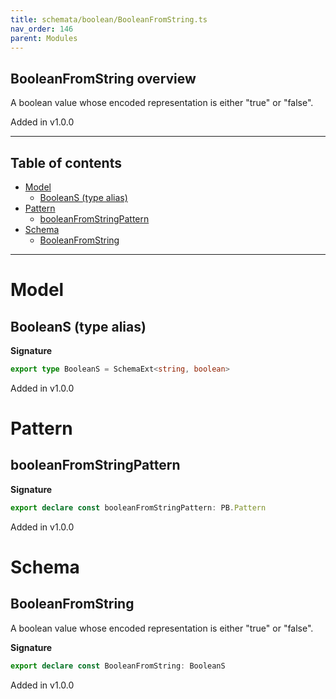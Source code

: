 ```yaml
---
title: schemata/boolean/BooleanFromString.ts
nav_order: 146
parent: Modules
---
```


## BooleanFromString overview

A boolean value whose encoded representation is either "true" or "false".

Added in v1.0.0

---

<h2 class="text-delta">Table of contents</h2>

- [Model](#model)
  - [BooleanS (type alias)](#booleans-type-alias)
- [Pattern](#pattern)
  - [booleanFromStringPattern](#booleanfromstringpattern)
- [Schema](#schema)
  - [BooleanFromString](#booleanfromstring)

---

# Model

## BooleanS (type alias)

**Signature**

```ts
export type BooleanS = SchemaExt<string, boolean>
```

Added in v1.0.0

# Pattern

## booleanFromStringPattern

**Signature**

```ts
export declare const booleanFromStringPattern: PB.Pattern
```

Added in v1.0.0

# Schema

## BooleanFromString

A boolean value whose encoded representation is either "true" or "false".

**Signature**

```ts
export declare const BooleanFromString: BooleanS
```

Added in v1.0.0
